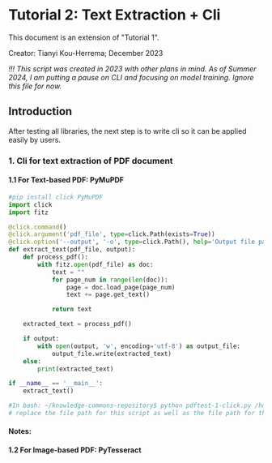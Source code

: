 # Tutorial 2: Text Extraction + Cli
This document is an extension of "Tutorial 1".

Creator: Tianyi Kou-Herrema; December 2023

*!!! This script was created in 2023 with other plans in mind. As of Summer 2024, I am putting a pause on CLI and focusing on model training.*
*Ignore this file for now.*

## Introduction
After testing all libraries, the next step is to write cli so it can be applied easily by users.


### 1. Cli for text extraction of PDF document


#### 1.1 For Text-based PDF: PyMuPDF

```python
#pip install click PyMuPDF
import click
import fitz

@click.command()
@click.argument('pdf_file', type=click.Path(exists=True))
@click.option('--output', '-o', type=click.Path(), help='Output file path')
def extract_text(pdf_file, output):
    def process_pdf():
        with fitz.open(pdf_file) as doc:
            text = ""
            for page_num in range(len(doc)):
                page = doc.load_page(page_num)
                text += page.get_text()

            return text

    extracted_text = process_pdf()

    if output:
        with open(output, 'w', encoding='utf-8') as output_file:
            output_file.write(extracted_text)
    else:
        print(extracted_text)

if __name__ == '__main__':
    extract_text()

#In bash: ~/knowledge-commons-repository$ python pdftest-1-click.py /home/tippy/Downloads/paper.pdf -o output.txt
# replace the file path for this script as well as the file path for the pdf file. Rename the output file.
```

#### Notes:


#### 1.2 For Image-based PDF: PyTesseract
